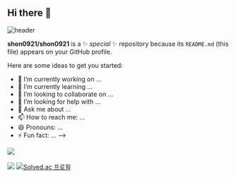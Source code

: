 ## Hi there 👋
![header](https://capsule-render.vercel.app/api?type=Slice&color=auto&height=300&section=header&text=capsule%20render&fontSize=90)

**shon0921/shon0921** is a ✨ _special_ ✨ repository because its `README.md` (this file) appears on your GitHub profile.

Here are some ideas to get you started:

- 🔭 I’m currently working on ...
- 🌱 I’m currently learning ...
- 👯 I’m looking to collaborate on ...
- 🤔 I’m looking for help with ...
- 💬 Ask me about ...
- 📫 How to reach me: ...
- 😄 Pronouns: ...
- ⚡ Fun fact: ...
-->
  
<img src="https://github-readme-stats.vercel.app/api/top-langs/?username=shon0921&layout=compact"><br><br>
<img src="https://github-readme-stats.vercel.app/api?username=shon0921&show_icons=true">
[![Solved.ac
프로필](http://mazassumnida.wtf/api/v2/generate_badge?boj=shon0921)](https://solved.ac/shon0921)

